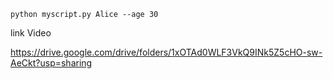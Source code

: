 ```
python myscript.py Alice --age 30

```

link Video 

https://drive.google.com/drive/folders/1xOTAd0WLF3VkQ9INk5Z5cHO-sw-AeCkt?usp=sharing
